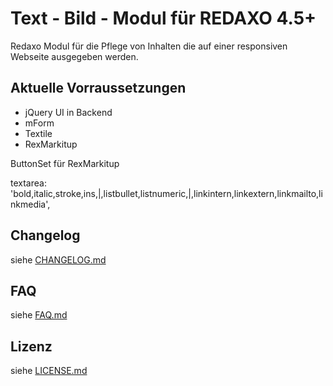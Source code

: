 Text - Bild - Modul für REDAXO 4.5+
===================================

Redaxo Modul für die Pflege von Inhalten die auf einer responsiven Webseite ausgegeben werden.


Aktuelle Vorraussetzungen
-------------------------

* jQuery UI in Backend
* mForm
* Textile
* RexMarkitup

ButtonSet für RexMarkitup

textarea:
'bold,italic,stroke,ins,|,listbullet,listnumeric,|,linkintern,linkextern,linkmailto,linkmedia',


Changelog
---------

siehe [CHANGELOG.md](CHANGELOG.md)


FAQ
---

siehe [FAQ.md](FAQ.md)

Lizenz
------

siehe [LICENSE.md](LICENSE.md)
